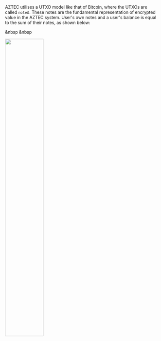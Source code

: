 AZTEC utilises a UTXO model like that of Bitcoin, where the UTXOs are called `note`s. These notes are the fundamental representation of encrypted value in the AZTEC system. User's own notes and a user's balance is equal to the sum of their notes, as shown below:

&nbsp
&nbsp

<img src="../../images/utxoModel.png" width="50%">
&nbsp
